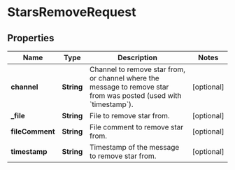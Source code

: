 

# StarsRemoveRequest


## Properties

| Name | Type | Description | Notes |
|------------ | ------------- | ------------- | -------------|
|**channel** | **String** | Channel to remove star from, or channel where the message to remove star from was posted (used with &#x60;timestamp&#x60;). |  [optional] |
|**_file** | **String** | File to remove star from. |  [optional] |
|**fileComment** | **String** | File comment to remove star from. |  [optional] |
|**timestamp** | **String** | Timestamp of the message to remove star from. |  [optional] |



